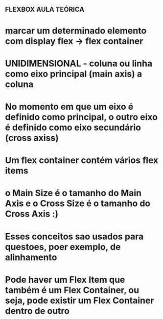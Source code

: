 ## FLEXBOX AULA TEÓRICA

# marcar um determinado elemento com display flex -> flex container
# UNIDIMENSIONAL - coluna ou linha como eixo principal (main axis) a coluna
# No momento em que um eixo é definido como principal, o outro eixo é definido como eixo secundário (cross axiss)
# Um flex container contém vários flex items
# o Main Size é o tamanho do Main Axis e o Cross Size é o tamanho do Cross Axis :) 
# Esses conceitos sao usados para questoes, poer exemplo, de alinhamento
# Pode haver um Flex Item que também é um Flex Container, ou seja, pode existir um Flex Container dentro de outro